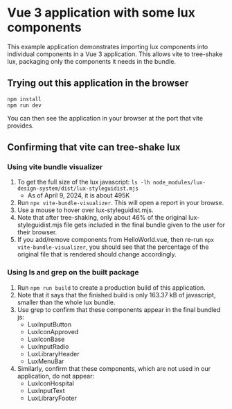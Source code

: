 # Vue 3 application with some lux components

This example application demonstrates importing
lux components into individual components in a Vue 3
application.  This allows vite to tree-shake
lux, packaging only the components it needs in the
bundle.

## Trying out this application in the browser

```
npm install
npm run dev
```

You can then see the application in your browser
at the port that vite provides.

## Confirming that vite can tree-shake lux

### Using vite bundle visualizer

1. To get the full size of the lux javascript: `ls -lh node_modules/lux-design-system/dist/lux-styleguidist.mjs`
    * As of April 9, 2024, it is about 495K
1. Run `npx vite-bundle-visualizer`.  This will open a report in your browse.
1. Use a mouse to hover over lux-styleguidist.mjs.
1. Note that after tree-shaking, only about 46% of the original
lux-styleguidist.mjs file gets included in the final bundle given
to the user for their browser.
1. If you add/remove components from HelloWorld.vue, then re-run
`npx vite-bundle-visualizer`, you should see that the percentage
of the original file that is rendered should change accordingly.


### Using ls and grep on the built package

1. Run `npm run build` to create a production build of this application.
1. Note that it says that the finished build is only 163.37 kB of javascript, smaller than the whole lux bundle.
1. Use grep to confirm that these components appear in the final bundled js:
    * LuxInputButton
    * LuxIconApproved
    * LuxIconBase
    * LuxInputRadio
    * LuxLibraryHeader
    * LuxMenuBar
1. Similarly, confirm that these components, which are not used
in our application, do not appear:
    * LuxIconHospital
    * LuxInputText
    * LuxLibraryFooter
